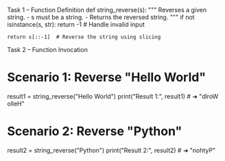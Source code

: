Task 1 – Function Definition
def string_reverse(s):
    """
    Reverses a given string.
    - s must be a string.
    - Returns the reversed string.
    """
    if not isinstance(s, str):
        return -1  # Handle invalid input

    return s[::-1]  # Reverse the string using slicing

Task 2 – Function Invocation
# Scenario 1: Reverse "Hello World"
result1 = string_reverse("Hello World")
print("Result 1:", result1)  # ➜ "dlroW olleH"

# Scenario 2: Reverse "Python"
result2 = string_reverse("Python")
print("Result 2:", result2)  # ➜ "nohtyP"
